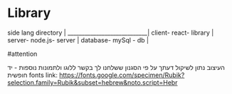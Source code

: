 # Library
side      lang    directory |
____________________________|
client-   react-  library   |
server-   node.js- server   |
database- mySql -  db       |

#attention 

העיצוב נתון לשיקול דעתך על פי הסגנון ששלחנו לך 
בקשר ללוגו ולתמונות נוספות - יד חופשית
fonts link:
https://fonts.google.com/specimen/Rubik?selection.family=Rubik&subset=hebrew&noto.script=Hebr
